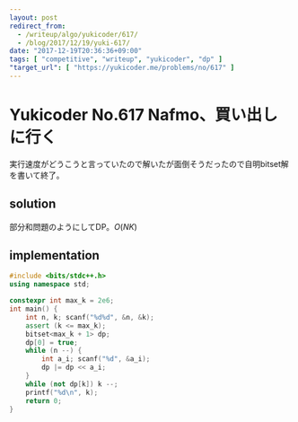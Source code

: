 ```yaml
---
layout: post
redirect_from:
  - /writeup/algo/yukicoder/617/
  - /blog/2017/12/19/yuki-617/
date: "2017-12-19T20:36:36+09:00"
tags: [ "competitive", "writeup", "yukicoder", "dp" ]
"target_url": [ "https://yukicoder.me/problems/no/617" ]
---
```


# Yukicoder No.617 Nafmo、買い出しに行く

実行速度がどうこうと言っていたので解いたが面倒そうだったので自明bitset解を書いて終了。

## solution

部分和問題のようにしてDP。$O(NK)$

## implementation

``` c++
#include <bits/stdc++.h>
using namespace std;

constexpr int max_k = 2e6;
int main() {
    int n, k; scanf("%d%d", &n, &k);
    assert (k <= max_k);
    bitset<max_k + 1> dp;
    dp[0] = true;
    while (n --) {
        int a_i; scanf("%d", &a_i);
        dp |= dp << a_i;
    }
    while (not dp[k]) k --;
    printf("%d\n", k);
    return 0;
}
```
